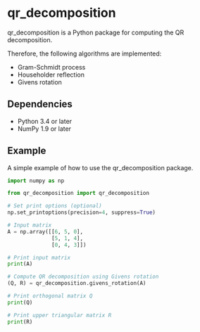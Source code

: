 qr_decomposition
================

qr_decomposition is a Python package for computing the QR decomposition.

Therefore, the following algorithms are implemented:
* Gram-Schmidt process
* Householder reflection
* Givens rotation

Dependencies
------------

* Python 3.4 or later
* NumPy 1.9 or later

Example
-------

A simple example of how to use the qr_decomposition package.

```Python
import numpy as np

from qr_decomposition import qr_decomposition

# Set print options (optional)
np.set_printoptions(precision=4, suppress=True)

# Input matrix
A = np.array([[6, 5, 0],
              [5, 1, 4],
              [0, 4, 3]])

# Print input matrix
print(A)

# Compute QR decomposition using Givens rotation
(Q, R) = qr_decomposition.givens_rotation(A)

# Print orthogonal matrix Q
print(Q)

# Print upper triangular matrix R
print(R)
```
